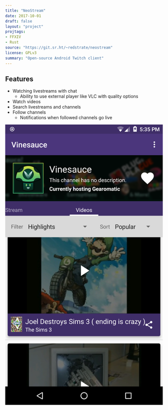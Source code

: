 ```yaml
---
title: "NeoStream"
date: 2017-10-01
draft: false
layout: "project"
projtags:
- FFXIV
- Rust
source: "https://git.sr.ht/~redstrate/neostream"
license: GPLv3
summary: "Open-source Android Twitch client"
---
```


## Features
* Watching livestreams with chat
  * Ability to use external player like VLC with quality options
* Watch videos
* Search livestreams and channels
* Follow channels
  * Notifications when followed channels go live

![Screenshot](screenshot2.png)
